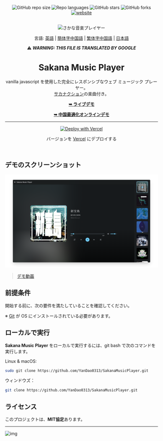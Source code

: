 <div align="center">
  
  ![GitHub repo size](https://img.shields.io/github/repo-size/YanDao0313/SakanaMusicPlayer?style=for-the-badge&logo=GitHub)
  ![Repo languages](https://img.shields.io/github/languages/count/YanDao0313/SakanaMusicPlayer?style=for-the-badge&logo=GitHub)
  ![GitHub stars](https://img.shields.io/github/stars/YanDao0313/SakanaMusicPlayer?style=for-the-badge&logo=GitHub)
  ![GitHub forks](https://img.shields.io/github/forks/YanDao0313/SakanaMusicPlayer?style=for-the-badge&logo=GitHub)
  [![website](https://img.shields.io/website?style=for-the-badge&logo=GitHub&down_color=lightgrey&down_message=offline&up_color=blue&up_message=online&url=https%3A%2F%2Fsakana-music-player.vercel.app)](https://sakana-music-player.vercel.app)

  <br />
  <img src="https://xingqiu-tuchuang-1256524210.cos.ap-shanghai.myqcloud.com/5115/SMP.png" alt="さかな音楽プレイヤー">
  <br />

  言語: [英語](./README.md) | [簡体字中国語](./README-zh_hans.md) | [繁体字中国語](./README-zh_hant.md) | [日本語](./README-ja.md)

  ⚠️ ***WARNING: THIS FILE IS TRANSLATED BY GOOGLE***

  <h1 align="center">Sakana Music Player</h2>

  vanilla javascript を使用した完全にレスポンシブなウェブ ミュージック プレーヤー。 <br />[サカナクション](https://sakanaction.jp/)の楽曲付き。

  <a href="https://sakana-music-player.vercel.app/"><strong>➥ ライブデモ</strong></a>
  
  <a href="https://smp.rth.app/"><strong>➥ 中国最適化オンラインデモ</strong></a>
  
  ----------
  
  [![Deploy with Vercel](https://vercel.com/button)](https://vercel.com/new/clone?repository-url=https%3A%2F%2Fgithub.com%2FYanDao0313%2FSakanaMusicPlayer&project-name=SakanaMusicPlayer&repository-name=SakanaMusicPlayer&demo-title=Sakana%20Music%20Player&demo-description=A%20fully%20responsive%20web%20music%20player%20using%20vanilla%20javascript.%20&demo-url=https%3A%2F%2Fsakana-music-player.vercel.app%2F&demo-image=https%3A%2F%2Fxingqiu-tuchuang-1256524210.cos.ap-shanghai.myqcloud.com%2F5115%2F20221128221852.png)
  
  
  バージョンを [Vercel](https://vercel.com/new/clone?repository-url=https%3A%2F%2Fgithub.com%2FYanDao0313%2FSakanaMusicPlayer&project-name=SakanaMusicPlayer&repository-name=SakanaMusicPlayer&demo-title=Sakana%20Music%20Player&demo-description=A%20fully%20responsive%20web%20music%20player%20using%20vanilla%20javascript.%20&demo-url=https%3A%2F%2Fsakana-music-player.vercel.app%2F&demo-image=https%3A%2F%2Fxingqiu-tuchuang-1256524210.cos.ap-shanghai.myqcloud.com%2F5115%2F20221128221852.png) にデプロイする

</div>

<br />

## デモのスクリーンショット

![Sakana Music Player デスクトップデモ](./profile_img/screely-1669785889819.png "Desktop Demo")

> [デモ動画](https://youtu.be/izUETrfEoMs)

## 前提条件

開始する前に、次の要件を満たしていることを確認してください。

※ [Git](https://git-scm.com/downloads "Download Git") が OS にインストールされている必要があります。

## ローカルで実行

**Sakana Music Player** をローカルで実行するには、git bash で次のコマンドを実行します。

Linux & macOS:

```bash
sudo git clone https://github.com/YanDao0313/SakanaMusicPlayer.git
```

ウィンドウズ：

```bash
git clone https://github.com/YanDao0313/SakanaMusicPlayer.git
```

## ライセンス

このプロジェクトは、**MIT協定**あります。

----------

![img](https://xingqiu-tuchuang-1256524210.cos.ap-shanghai.myqcloud.com/5115/main_SakanaMusicPlayer.jpeg)
